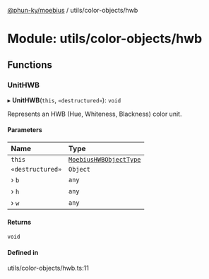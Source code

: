 [@phun-ky/moebius](../README.md) / utils/color-objects/hwb

# Module: utils/color-objects/hwb

## Functions

### UnitHWB

▸ **UnitHWB**(`this`, `«destructured»`): `void`

Represents an HWB (Hue, Whiteness, Blackness) color unit.

#### Parameters

| Name | Type |
| :------ | :------ |
| `this` | [`MoebiusHWBObjectType`](types.md#moebiushwbobjecttype) |
| `«destructured»` | `Object` |
| › `b` | `any` |
| › `h` | `any` |
| › `w` | `any` |

#### Returns

`void`

#### Defined in

utils/color-objects/hwb.ts:11
